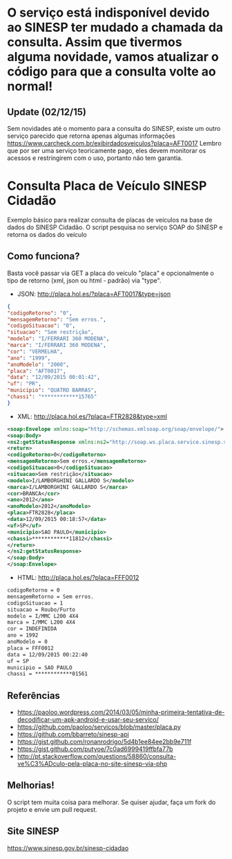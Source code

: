 # O serviço está indisponível devido ao SINESP ter mudado a chamada da consulta. Assim que tivermos alguma novidade, vamos atualizar o código para que a consulta volte ao normal!

## Update (02/12/15)
Sem novidades até o momento para a consulta do SINESP, existe um outro serviço parecido que retorna apenas algumas informações https://www.carcheck.com.br/exibirdadosveiculos?placa=AFT0017
Lembro que por ser uma serviço teoricamente pago, eles devem monitorar os acessos e restringirem com o uso, portanto não tem garantia.


# Consulta Placa de Veículo SINESP Cidadão

Exemplo básico para realizar consulta de placas de veículos na base de dados do SINESP Cidadão. O script pesquisa no serviço SOAP do SINESP e retorna os dados do veículo

## Como funciona?

Basta você passar via GET a placa do veículo "placa" e opcionalmente o tipo de retorno (xml, json ou html - padrão) via "type".

* JSON: http://placa.hol.es/?placa=AFT0017&type=json

```json
{
"codigoRetorno": "0",
"mensagemRetorno": "Sem erros.",
"codigoSituacao": "0",
"situacao": "Sem restrição",
"modelo": "I/FERRARI 360 MODENA",
"marca": "I/FERRARI 360 MODENA",
"cor": "VERMELHA",
"ano": "1999",
"anoModelo": "2000",
"placa": "AFT0017",
"data": "12/09/2015 00:01:42",
"uf": "PR",
"municipio": "QUATRO BARRAS",
"chassi": "************15765"
}
```

* XML: http://placa.hol.es/?placa=FTR2828&type=xml

```xml
<soap:Envelope xmlns:soap="http://schemas.xmlsoap.org/soap/envelope/">
<soap:Body>
<ns2:getStatusResponse xmlns:ns2="http://soap.ws.placa.service.sinesp.serpro.gov.br/">
<return>
<codigoRetorno>0</codigoRetorno>
<mensagemRetorno>Sem erros.</mensagemRetorno>
<codigoSituacao>0</codigoSituacao>
<situacao>Sem restrição</situacao>
<modelo>I/LAMBORGHINI GALLARDO S</modelo>
<marca>I/LAMBORGHINI GALLARDO S</marca>
<cor>BRANCA</cor>
<ano>2012</ano>
<anoModelo>2012</anoModelo>
<placa>FTR2828</placa>
<data>12/09/2015 00:18:57</data>
<uf>SP</uf>
<municipio>SAO PAULO</municipio>
<chassi>************11812</chassi>
</return>
</ns2:getStatusResponse>
</soap:Body>
</soap:Envelope>
```

* HTML: http://placa.hol.es/?placa=FFF0012
```html
codigoRetorno = 0
mensagemRetorno = Sem erros.
codigoSituacao = 1
situacao = Roubo/Furto
modelo = I/MMC L200 4X4
marca = I/MMC L200 4X4
cor = INDEFINIDA
ano = 1992
anoModelo = 0
placa = FFF0012
data = 12/09/2015 00:22:40
uf = SP
municipio = SAO PAULO
chassi = ************01561
```

## Referências
* https://paoloo.wordpress.com/2014/03/05/minha-primeira-tentativa-de-decodificar-um-apk-android-e-usar-seu-servico/
* https://github.com/paoloo/servicos/blob/master/placa.py
* https://github.com/bbarreto/sinesp-api
* https://gist.github.com/ronanrodrigo/5d4b1ee84ee2bb9e711f
* https://gist.github.com/putyoe/7c0ad6999419ffbfa77b
* http://pt.stackoverflow.com/questions/58860/consulta-ve%C3%ADculo-pela-placa-no-site-sinesp-via-php

## Melhorias!
O script tem muita coisa para melhorar. Se quiser ajudar, faça um fork do projeto e envie um pull request.

## Site SINESP
https://www.sinesp.gov.br/sinesp-cidadao
